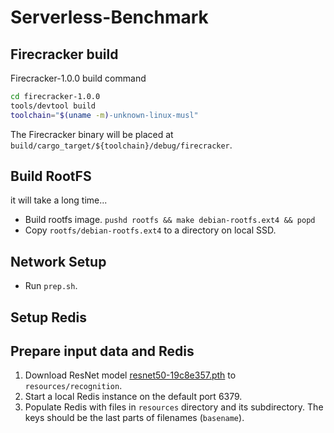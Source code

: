 # Serverless-Benchmark

## Firecracker build
Firecracker-1.0.0 build command
```bash
cd firecracker-1.0.0
tools/devtool build
toolchain="$(uname -m)-unknown-linux-musl"
```
The Firecracker binary will be placed at
`build/cargo_target/${toolchain}/debug/firecracker`.

## Build RootFS
it will take a long time...
- Build rootfs image. `pushd rootfs && make debian-rootfs.ext4 && popd`
- Copy `rootfs/debian-rootfs.ext4` to a directory on local SSD.

## Network Setup
- Run `prep.sh`. 

## Setup Redis
## Prepare input data and Redis
1. Download ResNet model [resnet50-19c8e357.pth](https://github.com/fregu856/deeplabv3/blob/master/pretrained_models/resnet/resnet50-19c8e357.pth) to `resources/recognition`.
1. Start a local Redis instance on the default port 6379.
1. Populate Redis with files in `resources` directory and its subdirectory. The keys should be the last parts of filenames (`basename`).

